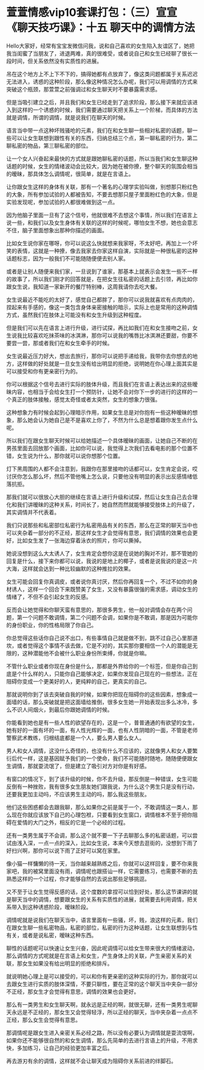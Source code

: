 # 萱萱情感vip10套课打包：（三）宣宣《聊天技巧课》：十五 聊天中的调情方法

Hello大家好，经常有宝宝发微信问我，说和自己喜欢的女生陷入友谊区了，她把我当闺蜜了当朋友了，进退两难，真的很难受，或者说自己和女生已经聊了很长一段时间，但关系依然没有实质性的进展。

吊在这个地方上不上下不下的，搞得她都有点放弃了，像这类问题都属于关系迟迟无法进入，诱惑的这种阶段，那么像这种情况怎么办呢，我们可以用调情的方式来突破这个瓶颈，那萱萱之前强调过和女生聊天时不要暴露需求感。

但是当吸引建立之后，并且我们和女生已经走到了追求阶段，那么接下来就应该进入到这样的一个诱惑的时候，我们需要通过聊天把关系上一个阶梯，而具体的方法就是调情，所谓的调情，就是说我们在聊天的时候。

语言当中带一点这种坏贱骚呛的元素，我们在和女生聊一些相对私密的话题，聊一些可以让女生联想到跟性有关的东西，归纳总结三个点，第一聊私密的行为，第二聊私密的物品，第三聊私密的部位。

让一个女人兴奋起来最快的方式就是跟她聊私密的话题，所以当我们和女生聊这种话题的时候，女生的情绪波动会比较大，因为她在被你撩，整个聊天的氛围会相当的暧昧，那具体怎么调情呢，很简单，就是在言语上。

让你跟女生这样的身体有关联，那有一个著名的心理学实验叫做，别想那只粉红色的大象，所有参加试验的人都被告知，不要去想那只屋子里面粉红色的大象，但是实验发现呢，参加试验的人都很难做到这一点。

因为他脑子里面一旦有了这个信号，他就很难不去想这个事情，所以我们在语言上说一些，和我们以及女生身体有关联的这样的时候呢，哪怕女生不想，她也会意志不住，脑子里面想象出那种你描述的画面。

比如女生说你家在哪呀，你可以说这么快就想来我家呀，不太好吧，再加上一个坏笑的表情，这就是一种撩，像去我家去你家这样自演，实际就是一种很私密的这种话题标志，因为一般我们不可能随随便便去别人家。

或者是让别人随便来我们家，一旦说到了谁家，那基本上就表示会发生一些不一样的故事了，所以我们刚才的回答就是，在把女生往私密的话题上去引领，再比如你跟女生说，我知道一家新开的餐厅特别棒，这周我请你去吃大餐。

女生说最近不能吃的太好了，感觉自己都胖了，那你可以说我就喜欢有点肉肉的，捏起来有手感的，像这一类包含身体亲密接触的暗示，实际上也是常用的这种调情方式，虽然我们在肢体上可能没有和女生升级到这种程度。

但是我们可以先在语言上进行升级，进行试探，再比如我们在和女生接吻之前，女生说我比较喜欢吃抹茶味的冰淇淋，那你可以说我的嘴唇比冰淇淋还要甜，你要不要尝一尝，那或者我们在和女生牵手的时候。

女生说最近压力好大，想出去旅行，那你可以说把手递给我，我带你去你想去的地方，这样做的好处就是一旦女生没有给出明显的拒绝，说明她在你心理上面其实是可以接受和你有更亲密行为的。

你可以根据这个信号去进行实际的肢体升级，而且我们在言语上表达出来的这些暧昧内容，也相当于会给女生打一个预防针，让她不会对你下一步的进行的这样的一个真正的肢体接触，感觉太奇怪或者太突然，女生的想象力很强。

这种想象力有时候会起到心理暗示作用，如果女生总是对你抱有一些这种暧昧的想象，那么她会认为她自己是不是喜欢上你了，不然为什么总是想着跟你发生点什么呢。

所以我们在跟女生聊天时候可以给她描述一个具体暧昧的画面，让她自己不断的在男孩里面去回放那个画面，比如你可以说，我觉得上次我们去看电影的那个位置不错，女生说为什么，那你就可以说你想那个位置。

灯下黑周围的人都不会注意到，我跟你在那里接吻的话都可以，女生肯定会说，哎讨厌你怎么那么坏，然后不管他嘴上怎么说，只要他没有明显的表示出反感情绪低落抗拒。

那我们就可以很放心大胆的继续在言语上进行升级和试探，然后让女生自己去合理化和我们讲暧昧的这种关系，时间长了，她自然而然就能够接受肢体上的升级了，其实调情并不代表着。

我们只说那些和私密部位私密行为私密用品有关的东西，那么在正常的聊天当中也可以夹杂着一部分的不正经，那这样女生才会觉得有意思，我们调情的效果也会更好，比如女生发了一张海边穿着泳衣的照片，你可以撕掉。

她说没想到这么大太诱人了，女生肯定会想你这是在说她的胸对不对，那不管她的回复是什么，接下来你都可以说，我说的是地上的椰子，或者是说我说的是这一片大海，这样就会达到一种比较幽默的这种推拉的效果。

女生可能会回复你真调皮，或者说你真讨厌，然后你再回复一个，不过不如你的身材诱人，这样一个回合下来既赞美了女生，又没有暴露很强的需求感，调动女生的情绪了，不但不会引起女生的反感。

反而会让她觉得和你聊天蛮有意思的，那很多男生，他一般对调情会存在两个问题，第一个问题不敢调情，第二个问题不会调，如果你是不敢调，那是因为可能你的身份职业，你的性格局限了你自己。

你总觉得这些话你自己说不出口，有些事情自己就是做不到，跳不过自己心里那道坎，或者觉得这个事情不该去做，它是不对的，其实那你要相信一个人的潜能是无限的，这种潜能他不会被什么职业身份所束缚，你就是你嘛。

不管什么职业或者你现在身份是什么，那都是外界给你的一个标签，但是你自己到底是个什么样的人，只能你自己能够决定，如果你发现自己现在的一些想法，正在阻碍你变成一个更美好的人，更纯粹的自己，更真实的自己。

那就说明你到了该去突破自我的时候，如果你把现在阻碍你的这些因素，想象成一面墙的话，那么突破就是把这面墙给推倒，很多女生她一开始表现出多么冰冷，多么不识人间烟火，到最后你跟她调情的时候。

你能看到她也是有一些人性的欲望存在的，这是一个，普普通通的有欲望的女生，她有好的一面有坏的一面，有人性光辉的一面，也有人性阴暗的一面，不管是老师警察武术教练，归根结底都是一个人，要么男人要么女人。

男人和女人调情，这没什么奇怪的，也没有什么不应该的，这就像男人和女人要繁衍后代一样，这是基因赋予我们的一个使命，我们不可能随时随地，随随便便跟女生调情，那就耍流氓了，但是建立了吸引对方对你是有好感。

有窗口的情况下，到了该升级的时候，你不去升级，那反倒是一种错误，女生可能反倒有一种挫败，我有很多女生朋友她们跟我说，为什么这个男生只是没有行动，还要我更加主动吗，不应该男生主动的吗，那么我这些朋友。

他们这些困惑都会去跟我聊，那么如果你之前是属于一个，不敢调情这一类人，那么现在你就应该放下自己的心理包袱，只要看到女生窗口，调情根本不至于把你阻碍在爱情的大门之外，相反的它是一个必经的过程。

还有一类男生属于不会调，那么这个就不要一下子去聊那么多的私密话题，可以尝试由浅入深，一点一点的深入，比如女生说，本来今天想去逛街的，没想到下雨了好扫兴啊，那你可以说下雨了正好可以窝在家里。

像小猫一样慵懒的待一天，当你越来越熟练之后，你就可以这样回复，要不你来我家吧，我的被窝里面没有雨，调情呢也跟搭讪一样，它需要练习，也需要不断的去熟悉这样的一个过程，你才能够自然的去说出那些足够挑逗。

又不至于让女生觉得反感的话，这个度数的拿捏可以恰到好处，那么这节课讲的就是聊天当中的调情，想要跟女生的关系有实质性的进展，就需要去利用调情，把关系带入到这种诱惑阶段，暧昧阶段。

调情呢就是说我们在聊天当中，语言里面有一些骚，坏，贱，浪这样的元素，我们在跟女生聊一些私密物品，私密的部位，私密的行为这种话题，让女生联想到与性有关，或者是说私密，暧昧这种东西。

聊性的话题呢可以快速让女生兴奋，因此呢调情可以给女生带来很大的情绪波动，那么调情的方式呢就是在言语上和女生，产生身体上的关联，产生亲密关系的关联，那女生如果没有给出明显的拒绝和排斥。

就说明她心理上是可以接受的，可以和你有更亲密的这种实际的行为，那你就可以去跟女生进行实质的肢体深情，不要只聊性，要在正常的这个聊天当中夹杂一部分不正经，那女生才会觉得有意思，调情的效果也会更好。

那么有一类男生和女生聊天啊，就永远是正经的啊，就很无聊，还有一类男生呢聊天永远是不正经的，那女生又会觉得轻浮，所以正经的聊天，当中夹杂着一点点不正经，那么女生会觉得有意思。

那调情呢是跟女生进入亲密关系必经之路，所以没有必要认为调情就是耍流氓啊，如果你还不能够很自然的和女生调情，那么先简单的去进行言语上的升级，不用求快，多加练习，让自己的经验更加丰富之后。

再去游刃有余的调情，这样就不会让聊天成为阻碍你关系前进的绊脚石。